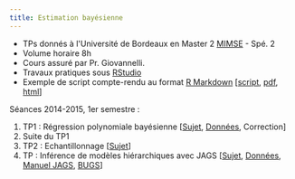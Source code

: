 ```yaml
---
title: Estimation bayésienne
---
```


*   TPs donnés à l'Université de Bordeaux en Master 2 [MIMSE](http://mimse.math.u-bordeaux.fr/) - Spé. 2
*   Volume horaire 8h
*   Cours assuré par Pr. Giovannelli.
*   Travaux pratiques sous [RStudio](http://www.rstudio.com/)
*   Exemple de script compte-rendu au format [R Markdown](http://rmarkdown.rstudio.com/) [[script](https://www.dropbox.com/s/iuz4hbwlrg10nv7/r_notebook.R?dl=1), [pdf](https://www.dropbox.com/s/vi3252o3ngzs83q/r_notebook.pdf?dl=1), [html](r_notebook.html)]

Séances 2014-2015, 1er semestre :

1.  TP1 : Régression polynomiale bayésienne [[Sujet](https://www.dropbox.com/s/pgrer05swmwoo1t/TP1.pdf?dl=1), [Données](https://www.dropbox.com/sh/avrtcb0atuthzmj/AACISF56P08oHoOQYqvydvz2a?dl=1), Correction]
2.  Suite du TP1
3.  TP2 : Echantillonnage [[Sujet](https://www.dropbox.com/s/vwhp9lvm4ucmavm/TP2.pdf?dl=1)]
4.  TP : Inférence de modèles hiérarchiques avec JAGS [[Sujet](https://www.dropbox.com/s/3ve9zy4uqc45sfc/TP3.pdf?dl=1), [Données](https://www.dropbox.com/sh/s308cvx6d8cszxb/AAC3vaxOaTPoCQmcT-3Bz6hAa?dl=1), [Manuel JAGS](http://sourceforge.net/projects/mcmc-jags/files/Manuals/3.x/jags_user_manual.pdf/download), [BUGS](http://www.mrc-bsu.cam.ac.uk/software/bugs/)]
